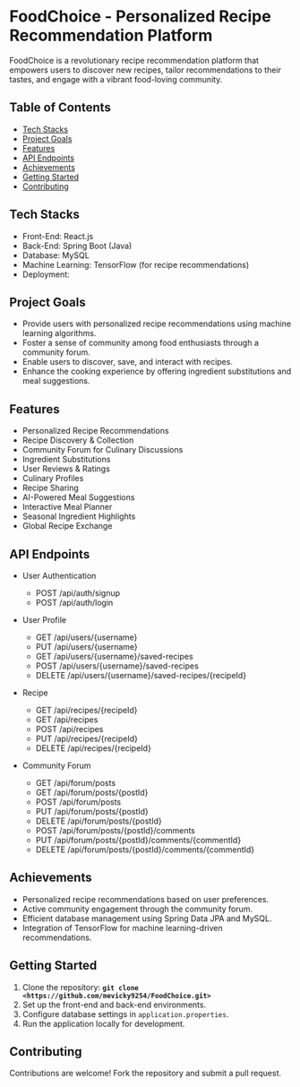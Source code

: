 # FoodChoice - Personalized Recipe Recommendation Platform

FoodChoice is a revolutionary recipe recommendation platform that empowers users to discover new recipes, tailor recommendations to their tastes, and engage with a vibrant food-loving community.

## Table of Contents
- [Tech Stacks](#tech-stacks)
- [Project Goals](#project-goals)
- [Features](#features)
- [API Endpoints](#api-endpoints)
- [Achievements](#achievements)
- [Getting Started](#getting-started)
- [Contributing](#contributing)


## Tech Stacks
- Front-End: React.js
- Back-End: Spring Boot (Java)
- Database: MySQL
- Machine Learning: TensorFlow (for recipe recommendations)
- Deployment:

## Project Goals
- Provide users with personalized recipe recommendations using machine learning algorithms.
- Foster a sense of community among food enthusiasts through a community forum.
- Enable users to discover, save, and interact with recipes.
- Enhance the cooking experience by offering ingredient substitutions and meal suggestions.

## Features
- Personalized Recipe Recommendations
- Recipe Discovery & Collection
- Community Forum for Culinary Discussions
- Ingredient Substitutions
- User Reviews & Ratings
- Culinary Profiles
- Recipe Sharing
- AI-Powered Meal Suggestions
- Interactive Meal Planner
- Seasonal Ingredient Highlights
- Global Recipe Exchange

## API Endpoints
- User Authentication
  - POST /api/auth/signup
  - POST /api/auth/login

- User Profile
  - GET /api/users/{username}
  - PUT /api/users/{username}
  - GET /api/users/{username}/saved-recipes
  - POST /api/users/{username}/saved-recipes
  - DELETE /api/users/{username}/saved-recipes/{recipeId}

- Recipe
  - GET /api/recipes/{recipeId}
  - GET /api/recipes
  - POST /api/recipes
  - PUT /api/recipes/{recipeId}
  - DELETE /api/recipes/{recipeId}
  
- Community Forum
  - GET /api/forum/posts
  - GET /api/forum/posts/{postId}
  - POST /api/forum/posts
  - PUT /api/forum/posts/{postId}
  - DELETE /api/forum/posts/{postId}
  - POST /api/forum/posts/{postId}/comments
  - PUT /api/forum/posts/{postId}/comments/{commentId}
  - DELETE /api/forum/posts/{postId}/comments/{commentId}


## Achievements
- Personalized recipe recommendations based on user preferences.
- Active community engagement through the community forum.
- Efficient database management using Spring Data JPA and MySQL.
- Integration of TensorFlow for machine learning-driven recommendations.

## Getting Started
1. Clone the repository: **`git clone <https://github.com/mevicky9254/FoodChoice.git>`**
3. Set up the front-end and back-end environments.
4. Configure database settings in `application.properties`.
5. Run the application locally for development.

## Contributing
Contributions are welcome! Fork the repository and submit a pull request.


